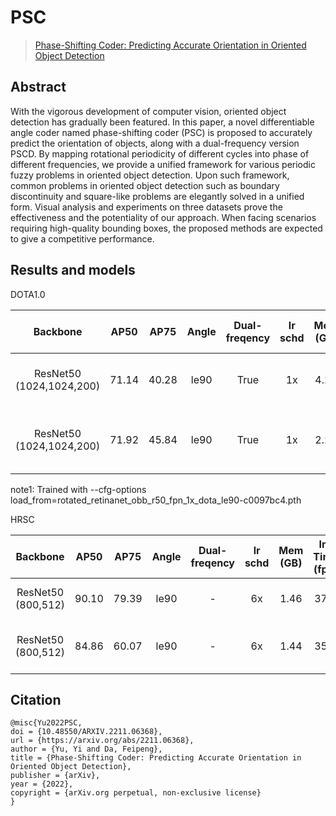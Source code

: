 # PSC

> [Phase-Shifting Coder: Predicting Accurate Orientation in Oriented Object Detection](https://arxiv.org/abs/2211.06368)

<!-- [ALGORITHM] -->

## Abstract

With the vigorous development of computer vision, oriented object detection has gradually been featured. In this paper, a novel differentiable angle coder named phase-shifting coder (PSC) is proposed to accurately predict the orientation of objects, along with a dual-frequency version PSCD. By mapping rotational periodicity of different cycles into phase of different frequencies, we provide a unified framework for various periodic fuzzy problems in oriented object detection. Upon such framework, common problems in oriented object detection such as boundary discontinuity and square-like problems are elegantly solved in a unified form. Visual analysis and experiments on three datasets prove the effectiveness and the potentiality of our approach. When facing scenarios requiring high-quality bounding boxes, the proposed methods are expected to give a competitive performance.

## Results and models

DOTA1.0

|         Backbone         | AP50  | AP75  | Angle | Dual-freqency | lr schd | Mem (GB) | Inf Time (fps) | Aug | Batch Size |                                                              Configs                                                              |                                                                                                                                                                                          Download                                                                                                                                                                                          |
| :----------------------: | :---: | :---: | :---: | :-----------: | :-----: | :------: | :------------: | :-: | :--------: | :-------------------------------------------------------------------------------------------------------------------------------: | :----------------------------------------------------------------------------------------------------------------------------------------------------------------------------------------------------------------------------------------------------------------------------------------------------------------------------------------------------------------------------------------: |
| ResNet50 (1024,1024,200) | 71.14 | 40.28 | le90  |     True      |   1x    |   4.29   |      21.9      |  -  |     2      |              [rotated-fcos-hbox-le90_r50_fpn_psc-dual_1x_dota](./rotated-fcos-hbox-le90_r50_fpn_psc-dual_1x_dota.py)              |                   [model](https://download.openmmlab.com/mmrotate/v1.0/psc/rotated-fcos-hbox-le90_r50_fpn_psc-dual_1x_dota/rotated-fcos-hbox-le90_r50_fpn_psc-dual_1x_dota-326e276b.pth) \| [log](https://download.openmmlab.com/mmrotate/v1.0/psc/rotated-fcos-hbox-le90_r50_fpn_psc-dual_1x_dota/rotated-fcos-hbox-le90_r50_fpn_psc-dual_1x_dota-20221115_233457.json)                   |
| ResNet50 (1024,1024,200) | 71.92 | 45.84 | le90  |     True      |   1x    |   2.26   |      20.1      |  -  |     2      | [rotated-retinanet-rbox-le90_r50_fpn_psc-dual_amp-1x_dota (note1)](./rotated-retinanet-rbox-le90_r50_fpn_psc-dual_amp-1x_dota.py) | [model](https://download.openmmlab.com/mmrotate/v1.0/psc/rotated-retinanet-rbox-le90_r50_fpn_psc-dual_amp-1x_dota/rotated-retinanet-rbox-le90_r50_fpn_psc-dual_amp-1x_dota-951713be.pth) \| [log](https://download.openmmlab.com/mmrotate/v1.0/psc/rotated-retinanet-rbox-le90_r50_fpn_psc-dual_amp-1x_dota/rotated-retinanet-rbox-le90_r50_fpn_psc-dual_amp-1x_dota-20221121_131433.json) |

note1: Trained with --cfg-options load_from=rotated_retinanet_obb_r50_fpn_1x_dota_le90-c0097bc4.pth

HRSC

|      Backbone      | AP50  | AP75  | Angle | Dual-freqency | lr schd | Mem (GB) | Inf Time (fps) | Aug | Batch Size |                                                    Configs                                                    |                                                                                                                                                                              Download                                                                                                                                                                              |
| :----------------: | :---: | :---: | :---: | :-----------: | :-----: | :------: | :------------: | :-: | :--------: | :-----------------------------------------------------------------------------------------------------------: | :----------------------------------------------------------------------------------------------------------------------------------------------------------------------------------------------------------------------------------------------------------------------------------------------------------------------------------------------------------------: |
| ResNet50 (800,512) | 90.10 | 79.39 | le90  |       -       |   6x    |   1.46   |      37.0      | RR  |     2      |      [rotated-fcos-hbox-le90_r50_fpn_psc_rr-6x_hrsc](./rotated-fcos-hbox-le90_r50_fpn_psc_rr-6x_hrsc.py)      |           [model](https://download.openmmlab.com/mmrotate/v1.0/psc/rotated-fcos-hbox-le90_r50_fpn_psc_rr-6x_hrsc/rotated-fcos-hbox-le90_r50_fpn_psc_rr-6x_hrsc-3da09c7a.pth) \| [log](https://download.openmmlab.com/mmrotate/v1.0/psc/rotated-fcos-hbox-le90_r50_fpn_psc_rr-6x_hrsc/rotated-fcos-hbox-le90_r50_fpn_psc_rr-6x_hrsc-20221114_193627.json)           |
| ResNet50 (800,512) | 84.86 | 60.07 | le90  |       -       |   6x    |   1.44   |      35.7      | RR  |     2      | [rotated-retinanet-rbox-le90_r50_fpn_psc_rr-6x_hrsc](./rotated-retinanet-rbox-le90_r50_fpn_psc_rr-6x_hrsc.py) | [model](https://download.openmmlab.com/mmrotate/v1.0/psc/rotated-retinanet-rbox-le90_r50_fpn_psc_rr-6x_hrsc/rotated-retinanet-rbox-le90_r50_fpn_psc_rr-6x_hrsc-d2e78a2d.pth) \| [log](https://download.openmmlab.com/mmrotate/v1.0/psc/rotated-retinanet-rbox-le90_r50_fpn_psc_rr-6x_hrsc/rotated-retinanet-rbox-le90_r50_fpn_psc_rr-6x_hrsc-20221119_190110.json) |

## Citation

```
@misc{Yu2022PSC,
doi = {10.48550/ARXIV.2211.06368},
url = {https://arxiv.org/abs/2211.06368},
author = {Yu, Yi and Da, Feipeng},
title = {Phase-Shifting Coder: Predicting Accurate Orientation in Oriented Object Detection},
publisher = {arXiv},
year = {2022},
copyright = {arXiv.org perpetual, non-exclusive license}
}
```
